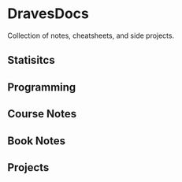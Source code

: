 # DravesDocs

Collection of notes, cheatsheets, and side projects. 

## Statisitcs 

## Programming 

## Course Notes 

## Book Notes 

## Projects


